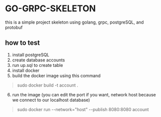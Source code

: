 # GO-GRPC-SKELETON

this is a simple project skeleton using golang, grpc, postgreSQL, and protobuf

## how to test
1. install postgreSQL
2. create database accounts
3. run up.sql to create table
4. install docker
5. build the docker image using this command
> sudo docker build -t account .
6. run the image (you can edit the port if you want, network host because we connect to our localhost database)
> sudo docker run --network="host" --publish 8080:8080 account